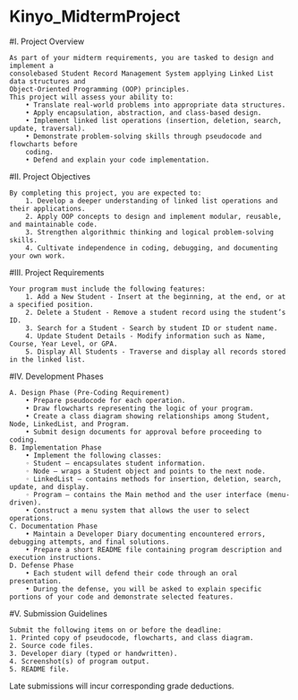 # Kinyo_MidtermProject

#I. Project Overview

    As part of your midterm requirements, you are tasked to design and implement a 
    consolebased Student Record Management System applying Linked List data structures and
    Object-Oriented Programming (OOP) principles.
    This project will assess your ability to:
        • Translate real-world problems into appropriate data structures.
        • Apply encapsulation, abstraction, and class-based design.
        • Implement linked list operations (insertion, deletion, search, update, traversal).
        • Demonstrate problem-solving skills through pseudocode and flowcharts before
        coding.
        • Defend and explain your code implementation.
#II. Project Objectives
    
    By completing this project, you are expected to:
        1. Develop a deeper understanding of linked list operations and their applications.
        2. Apply OOP concepts to design and implement modular, reusable, and maintainable code.
        3. Strengthen algorithmic thinking and logical problem-solving skills.
        4. Cultivate independence in coding, debugging, and documenting your own work.
#III. Project Requirements
    
    Your program must include the following features:
        1. Add a New Student - Insert at the beginning, at the end, or at a specified position.
        2. Delete a Student - Remove a student record using the student’s ID.
        3. Search for a Student - Search by student ID or student name.
        4. Update Student Details - Modify information such as Name, Course, Year Level, or GPA.
        5. Display All Students - Traverse and display all records stored in the linked list.
#IV. Development Phases
    
    A. Design Phase (Pre-Coding Requirement)
        • Prepare pseudocode for each operation.
        • Draw flowcharts representing the logic of your program.
        • Create a class diagram showing relationships among Student, Node, LinkedList, and Program.
        • Submit design documents for approval before proceeding to coding.
    B. Implementation Phase
        • Implement the following classes:
        ◦ Student – encapsulates student information.
        ◦ Node – wraps a Student object and points to the next node.
        ◦ LinkedList – contains methods for insertion, deletion, search, update, and display.
        ◦ Program – contains the Main method and the user interface (menu-driven).
        • Construct a menu system that allows the user to select operations.
    C. Documentation Phase
        • Maintain a Developer Diary documenting encountered errors, debugging attempts, and final solutions.
        • Prepare a short README file containing program description and execution instructions.
    D. Defense Phase
        • Each student will defend their code through an oral presentation.
        • During the defense, you will be asked to explain specific portions of your code and demonstrate selected features.
#V. Submission Guidelines
    
    Submit the following items on or before the deadline:
    1. Printed copy of pseudocode, flowcharts, and class diagram.
    2. Source code files.
    3. Developer diary (typed or handwritten).
    4. Screenshot(s) of program output.
    5. README file.
Late submissions will incur corresponding grade deductions.
